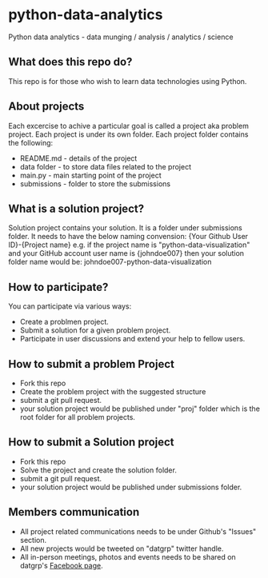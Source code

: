 # python-data-analytics
Python data analytics - data munging / analysis / analytics / science

## What does this repo do?
This repo is for those who wish to learn data technologies using Python.

## About projects
Each excercise to achive a particular goal is called a project aka problem project. Each project is under its own folder. Each project folder contains the following:
- README.md - details of the project
- data folder - to store data files related to the project
- main.py - main starting point of the project
- submissions - folder to store the submissions

## What is a solution project?
Solution project contains your solution. It is a folder under submissions folder. It needs to have the below naming convension:
{Your Github User ID}-{Project name}
e.g. if the project name is "python-data-visualization" and your GitHub account user name is {johndoe007} then your solution folder name would be:
johndoe007-python-data-visualization

## How to participate?
You can participate via various ways:
- Create a problmen project.
- Submit a solution for a given problem project.
- Participate in user discussions and extend your help to fellow users.

## How to submit a problem Project
- Fork this repo
- Create the problem project with the suggested structure
- submit a git pull request.
- your solution project would be published under "proj" folder which is the root folder for all problem projects.

## How to submit a Solution project
- Fork this repo
- Solve the project and create the solution folder.
- submit a git pull request.
- your solution project would be published under submissions folder.

## Members communication
- All project related communications needs to be under Github's "Issues" section.
- All new projects would be tweeted on "datgrp" twitter handle.
- All in-person meetings, photos and events needs to be shared on datgrp's [Facebook page](https://www.facebook.com/groups/datgrp/).
